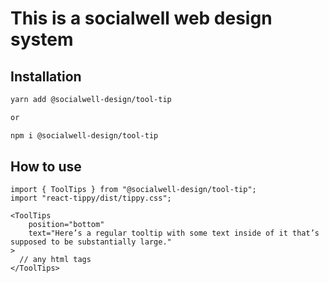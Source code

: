 # This is a socialwell web design system

## Installation

```bash
yarn add @socialwell-design/tool-tip

or

npm i @socialwell-design/tool-tip
```

## How to use

```JSX
import { ToolTips } from "@socialwell-design/tool-tip";
import "react-tippy/dist/tippy.css";

<ToolTips
    position="bottom"
    text="Here’s a regular tooltip with some text inside of it that’s supposed to be substantially large."
>
  // any html tags
</ToolTips>

```
